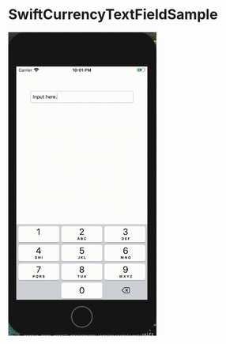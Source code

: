# SwiftCurrencyTextFieldSample

<img src="https://raw.githubusercontent.com/daisuke-t-jp/SwiftCurrencyTextFieldSample/master/output.gif" width=300>
